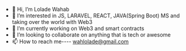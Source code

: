 - 👋 Hi, I’m Lolade Wahab
- 👀 I’m interested in JS, LARAVEL, REACT, JAVA(Spring Boot) MS and taking over the world with Web3
- 🌱 I’m currently working on Web3 and smart contracts
- 💞️ I’m looking to collaborate on anything that is tech or awesome
- 📫 How to reach me---- wahlolade@gmail.com

<!---
ghost-lolade/ghost-lolade is a ✨ special ✨ repository because its `README.md` (this file) appears on your GitHub profile.
You can click the Preview link to take a look at your changes.
--->
